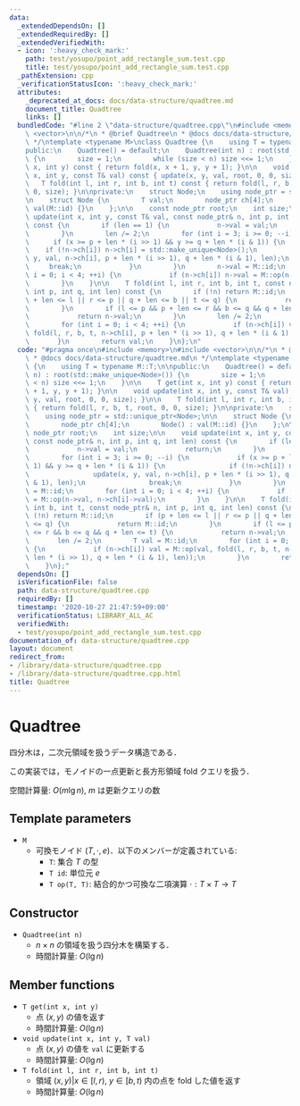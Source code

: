 ```yaml
---
data:
  _extendedDependsOn: []
  _extendedRequiredBy: []
  _extendedVerifiedWith:
  - icon: ':heavy_check_mark:'
    path: test/yosupo/point_add_rectangle_sum.test.cpp
    title: test/yosupo/point_add_rectangle_sum.test.cpp
  _pathExtension: cpp
  _verificationStatusIcon: ':heavy_check_mark:'
  attributes:
    _deprecated_at_docs: docs/data-structure/quadtree.md
    document_title: Quadtree
    links: []
  bundledCode: "#line 2 \"data-structure/quadtree.cpp\"\n#include <memory>\n#include\
    \ <vector>\n\n/*\n * @brief Quadtree\n * @docs docs/data-structure/quadtree.md\n\
    \ */\ntemplate <typename M>\nclass Quadtree {\n    using T = typename M::T;\n\n\
    public:\n    Quadtree() = default;\n    Quadtree(int n) : root(std::make_unique<Node>())\
    \ {\n        size = 1;\n        while (size < n) size <<= 1;\n    }\n\n    T get(int\
    \ x, int y) const { return fold(x, x + 1, y, y + 1); }\n\n    void update(int\
    \ x, int y, const T& val) const { update(x, y, val, root, 0, 0, size); }\n\n \
    \   T fold(int l, int r, int b, int t) const { return fold(l, r, b, t, root, 0,\
    \ 0, size); }\n\nprivate:\n    struct Node;\n    using node_ptr = std::unique_ptr<Node>;\n\
    \n    struct Node {\n        T val;\n        node_ptr ch[4];\n        Node() :\
    \ val(M::id) {}\n    };\n\n    const node_ptr root;\n    int size;\n\n    void\
    \ update(int x, int y, const T& val, const node_ptr& n, int p, int q, int len)\
    \ const {\n        if (len == 1) {\n            n->val = val;\n            return;\n\
    \        }\n        len /= 2;\n        for (int i = 3; i >= 0; --i) {\n      \
    \      if (x >= p + len * (i >> 1) && y >= q + len * (i & 1)) {\n            \
    \    if (!n->ch[i]) n->ch[i] = std::make_unique<Node>();\n                update(x,\
    \ y, val, n->ch[i], p + len * (i >> 1), q + len * (i & 1), len);\n           \
    \     break;\n            }\n        }\n        n->val = M::id;\n        for (int\
    \ i = 0; i < 4; ++i) {\n            if (n->ch[i]) n->val = M::op(n->val, n->ch[i]->val);\n\
    \        }\n    }\n\n    T fold(int l, int r, int b, int t, const node_ptr& n,\
    \ int p, int q, int len) const {\n        if (!n) return M::id;\n        if (p\
    \ + len <= l || r <= p || q + len <= b || t <= q) {\n            return M::id;\n\
    \        }\n        if (l <= p && p + len <= r && b <= q && q + len <= t) {\n\
    \            return n->val;\n        }\n        len /= 2;\n        T val = M::id;\n\
    \        for (int i = 0; i < 4; ++i) {\n            if (n->ch[i]) val = M::op(val,\
    \ fold(l, r, b, t, n->ch[i], p + len * (i >> 1), q + len * (i & 1), len));\n \
    \       }\n        return val;\n    }\n};\n"
  code: "#pragma once\n#include <memory>\n#include <vector>\n\n/*\n * @brief Quadtree\n\
    \ * @docs docs/data-structure/quadtree.md\n */\ntemplate <typename M>\nclass Quadtree\
    \ {\n    using T = typename M::T;\n\npublic:\n    Quadtree() = default;\n    Quadtree(int\
    \ n) : root(std::make_unique<Node>()) {\n        size = 1;\n        while (size\
    \ < n) size <<= 1;\n    }\n\n    T get(int x, int y) const { return fold(x, x\
    \ + 1, y, y + 1); }\n\n    void update(int x, int y, const T& val) const { update(x,\
    \ y, val, root, 0, 0, size); }\n\n    T fold(int l, int r, int b, int t) const\
    \ { return fold(l, r, b, t, root, 0, 0, size); }\n\nprivate:\n    struct Node;\n\
    \    using node_ptr = std::unique_ptr<Node>;\n\n    struct Node {\n        T val;\n\
    \        node_ptr ch[4];\n        Node() : val(M::id) {}\n    };\n\n    const\
    \ node_ptr root;\n    int size;\n\n    void update(int x, int y, const T& val,\
    \ const node_ptr& n, int p, int q, int len) const {\n        if (len == 1) {\n\
    \            n->val = val;\n            return;\n        }\n        len /= 2;\n\
    \        for (int i = 3; i >= 0; --i) {\n            if (x >= p + len * (i >>\
    \ 1) && y >= q + len * (i & 1)) {\n                if (!n->ch[i]) n->ch[i] = std::make_unique<Node>();\n\
    \                update(x, y, val, n->ch[i], p + len * (i >> 1), q + len * (i\
    \ & 1), len);\n                break;\n            }\n        }\n        n->val\
    \ = M::id;\n        for (int i = 0; i < 4; ++i) {\n            if (n->ch[i]) n->val\
    \ = M::op(n->val, n->ch[i]->val);\n        }\n    }\n\n    T fold(int l, int r,\
    \ int b, int t, const node_ptr& n, int p, int q, int len) const {\n        if\
    \ (!n) return M::id;\n        if (p + len <= l || r <= p || q + len <= b || t\
    \ <= q) {\n            return M::id;\n        }\n        if (l <= p && p + len\
    \ <= r && b <= q && q + len <= t) {\n            return n->val;\n        }\n \
    \       len /= 2;\n        T val = M::id;\n        for (int i = 0; i < 4; ++i)\
    \ {\n            if (n->ch[i]) val = M::op(val, fold(l, r, b, t, n->ch[i], p +\
    \ len * (i >> 1), q + len * (i & 1), len));\n        }\n        return val;\n\
    \    }\n};"
  dependsOn: []
  isVerificationFile: false
  path: data-structure/quadtree.cpp
  requiredBy: []
  timestamp: '2020-10-27 21:47:59+09:00'
  verificationStatus: LIBRARY_ALL_AC
  verifiedWith:
  - test/yosupo/point_add_rectangle_sum.test.cpp
documentation_of: data-structure/quadtree.cpp
layout: document
redirect_from:
- /library/data-structure/quadtree.cpp
- /library/data-structure/quadtree.cpp.html
title: Quadtree
---
```

# Quadtree

四分木は，二次元領域を扱うデータ構造である．

この実装では，モノイドの一点更新と長方形領域 fold クエリを扱う．

空間計算量: $O(m\lg n)$, $m$ は更新クエリの数

## Template parameters

- `M`
    - 可換モノイド $(T, \cdot, e)$．以下のメンバーが定義されている:
        - `T`: 集合 $T$ の型
        - `T id`: 単位元 $e$
        - `T op(T, T)`: 結合的かつ可換な二項演算 $\cdot: T \times T \rightarrow T$

## Constructor

- `Quadtree(int n)`
    - $n \times n$ の領域を扱う四分木を構築する．
    - 時間計算量: $O(\lg n)$

## Member functions

- `T get(int x, int y)`
    - 点 $(x, y)$ の値を返す
    - 時間計算量: $O(\lg n)$
- `void update(int x, int y, T val)`
    - 点 $(x, y)$ の値を `val` に更新する
    - 時間計算量: $O(\lg n)$
- `T fold(int l, int r, int b, int t)`
    - 領域 ${(x, y) | x \in [l, r),\ y \in [b, t)}$ 内の点を fold した値を返す
    - 時間計算量: $O(\lg n)$